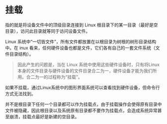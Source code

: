 # 挂载

指的就是将设备文件中的顶级目录连接到 Linux 根目录下的某一目录（最好是空目录），访问此目录就等同于访问设备文件。

Linux 系统中“一切皆文件”，所有文件都放置在以根目录为树根的树形目录结构中。在 inux 看来，任何硬件设备也都是文件，它们各有自己的一套文件系统（文件目录结构）。

> 因此产生的问题是，当在 Linux 系统中使用这些硬件设备时，只有将Linux本身的文件目录与硬件设备的文件目录合二为一，硬件设备才能为我们所用。合二为一的过程称为“挂载”。

如果不挂载，通过Linux系统中的图形界面系统可以查看找到硬件设备，但命令行方式无法找到。

并不是根目录下任何一个目录都可以作为挂载点，由于挂载操作会使得原有目录中文件被隐藏，因此根目录以及系统原有目录都不要作为挂载点，会造成系统异常甚至崩溃，挂载点最好是新建的空目录。

